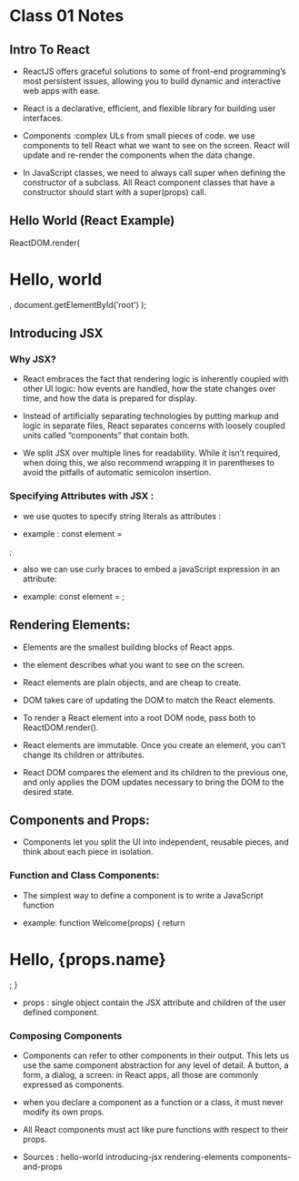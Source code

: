 # Class 01 Notes

## Intro To React

* ReactJS offers graceful solutions to some of front-end programming’s most persistent issues, allowing you to build dynamic and interactive web apps with ease.

* React is a declarative, efficient, and flexible library for building user interfaces.

* Components :complex ULs from small pieces of code. we use components to tell React what we want to see on the screen. React will update and re-render the components when the data change.

* In JavaScript classes, we need to always call super when defining the constructor of a subclass. All React component classes that have a constructor should start with a super(props) call.

## Hello World (React Example)

ReactDOM.render(

# Hello, world

, document.getElementById('root') );

## Introducing JSX

### Why JSX?

* React embraces the fact that rendering logic is inherently coupled with other UI logic: how events are handled, how the state changes over time, and how the data is prepared for display.

* Instead of artificially separating technologies by putting markup and logic in separate files, React separates concerns with loosely coupled units called “components” that contain both.

* We split JSX over multiple lines for readability. While it isn’t required, when doing this, we also recommend wrapping it in parentheses to avoid the pitfalls of automatic semicolon insertion.

### Specifying Attributes with JSX :

* we use quotes to specify string literals as attributes :

* example : const element =

;

* also we can use curly braces to embed a javaScript expression in an attribute:

* example: const element = ;

## Rendering Elements:

* Elements are the smallest building blocks of React apps.

* the element describes what you want to see on the screen.

* React elements are plain objects, and are cheap to create.

* DOM takes care of updating the DOM to match the React elements.

* To render a React element into a root DOM node, pass both to ReactDOM.render().

* React elements are immutable. Once you create an element, you can’t change its children or attributes.

* React DOM compares the element and its children to the previous one, and only applies the DOM updates necessary to bring the DOM to the desired state.

## Components and Props:

* Components let you split the UI into independent, reusable pieces, and think about each piece in isolation.

### Function and Class Components:

* The simplest way to define a component is to write a JavaScript function

* example: function Welcome(props) { return

# Hello, {props.name}

; }

* props : single object contain the JSX attribute and children of the user defined component.

### Composing Components

* Components can refer to other components in their output. This lets us use the same component abstraction for any level of detail. A button, a form, a dialog, a screen: in React apps, all those are commonly expressed as components.

* when you declare a component as a function or a class, it must never modify its own props.

* All React components must act like pure functions with respect to their props.

* Sources : hello-world introducing-jsx rendering-elements components-and-props
